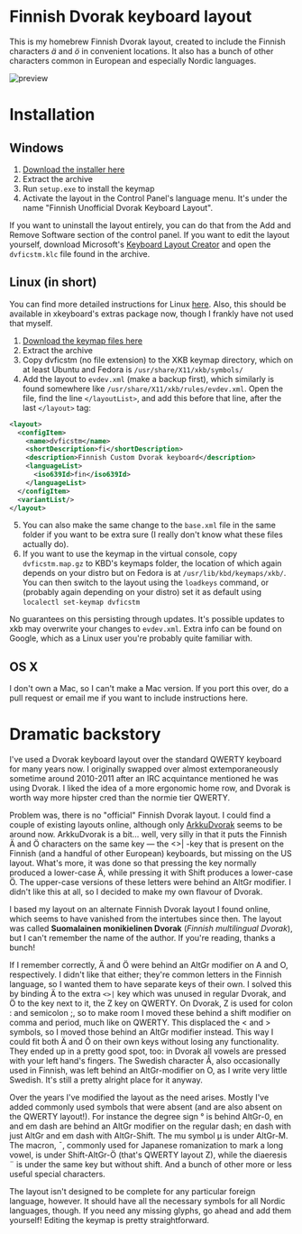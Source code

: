 # Finnish Dvorak keyboard layout

This is my homebrew Finnish Dvorak layout, created to include the Finnish characters *ä* and *ö* in convenient locations. It also has a bunch of other characters common in European and especially Nordic languages.

![preview](https://raw.githubusercontent.com/brndd/dvorakfi/master/preview.png)

# Installation

## Windows

1. [Download the installer here](https://github.com/brndd/dvorakfi/releases/download/1.0/dvorakfi_windows.zip)
2. Extract the archive
3. Run `setup.exe` to install the keymap
4. Activate the layout in the Control Panel's language menu. It's under the name "Finnish Unofficial Dvorak Keyboard Layout".

If you want to uninstall the layout entirely, you can do that from the Add and Remove Software section of the control panel.
If you want to edit the layout yourself, download Microsoft's [Keyboard Layout Creator](https://www.microsoft.com/en-us/download/details.aspx?id=22339) and open the `dvficstm.klc` file found in the archive.

## Linux (in short)

You can find more detailed instructions for Linux [here](linux/README.md). Also, this should be available in xkeyboard's extras package now, though I frankly have not used that myself.

1. [Download the keymap files here](https://github.com/brndd/dvorakfi/releases/download/1.0/dvorakfi_linux.zip)
2. Extract the archive
3. Copy dvficstm (no file extension) to the XKB keymap directory, which on at least Ubuntu and Fedora is `/usr/share/X11/xkb/symbols/`
4. Add the layout to `evdev.xml` (make a backup first), which similarly is found somewhere like `/usr/share/X11/xkb/rules/evdev.xml`. Open the file, find the line `</layoutList>`, and add this before that line, after the last `</layout>` tag:

```xml
<layout>
  <configItem>
    <name>dvficstm</name>
    <shortDescription>fi</shortDescription>
    <description>Finnish Custom Dvorak keyboard</description>
    <languageList>
      <iso639Id>fin</iso639Id>
    </languageList>
  </configItem>
  <variantList/>
</layout>
```
5. You can also make the same change to the `base.xml` file in the same folder if you want to be extra sure (I really don't know what these files actually do).
5. If you want to use the keymap in the virtual console, copy `dvficstm.map.gz` to KBD's keymaps folder,
the location of which again depends on your distro but on Fedora is at `/usr/lib/kbd/keymaps/xkb/`.
You can then switch to the layout using the `loadkeys` command, or (probably again depending on your distro) set it as default using `localectl set-keymap dvficstm`

No guarantees on this persisting through updates. It's possible updates to xkb may overwrite your changes to `evdev.xml`. Extra info can be found on Google, which as a Linux user you're probably quite familiar with.

## OS X

I don't own a Mac, so I can't make a Mac version. If you port this over, do a pull request or email me if you want to include instructions here.

# Dramatic backstory

I've used a Dvorak keyboard layout over the standard QWERTY keyboard for many years now.
I originally swapped over almost extemporaneously sometime around 2010-2011 after an IRC acquintance mentioned he was using Dvorak.
I liked the idea of a more ergonomic home row, and Dvorak is worth way more hipster cred than the normie tier QWERTY.

Problem was, there is no "official" Finnish Dvorak layout. I could find a couple of existing layouts online, although only [ArkkuDvorak](http://arkku.com/dvorak/) seems to be around now.
ArkkuDvorak is a bit... well, very silly in that it puts the Finnish Ä and Ö characters on the same key — the <>| -key
that is present on the Finnish (and a handful of other European) keyboards, but missing on the US layout.
What's more, it was done so that pressing the key normally produced a lower-case Ä, while pressing it with Shift produces a lower-case Ö.
The upper-case versions of these letters were behind an AltGr modifier. I didn't like this at all, so I decided
to make my own flavour of Dvorak.

I based my layout on an alternate Finnish Dvorak layout I found online, which seems to have vanished from the intertubes since then.
The layout was called **Suomalainen monikielinen Dvorak** (*Finnish multilingual Dvorak*), but I can't remember the name of the author. If you're reading, thanks a bunch!

If I remember correctly, Ä and Ö were behind an AltGr modifier on A and O, respectively. I didn't like that either; they're common letters in the Finnish language, so I wanted them to have separate keys of their own.
I solved this by binding Ä to the extra `<>|` key which was unused in regular Dvorak, and Ö to the key next to it, the Z key on QWERTY.
On Dvorak, Z is used for colon : and semicolon ;, so to make room I moved these behind a shift modifier on comma and period, much like on QWERTY.
This displaced the < and > symbols, so I moved those behind an AltGr modifier instead. This way I could fit both Ä and Ö on their own keys without losing any functionality.
They ended up in a pretty good spot, too: in Dvorak all vowels are pressed with your left hand's fingers.
The Swedish character Å, also occasionally used in Finnish, was left behind an AltGr-modifier on O, as I write very little Swedish.
It's still a pretty alright place for it anyway.

Over the years I've modified the layout as the need arises. Mostly I've added commonly used symbols that were absent (and are also absent on the QWERTY layout!).
For instance the degree sign ° is behind AltGr-0, en and em dash are behind an AltGr modifier on the regular dash; en dash with just AltGr and em dash with AltGr-Shift.
The mu symbol µ is under AltGr-M. The macron, ¯, commonly used for Japanese romanization to mark a long vowel, is under Shift-AltGr-Ö (that's QWERTY layout Z),
while the diaeresis ¨ is under the same key but without shift. And a bunch of other more or less useful special characters.

The layout isn't designed to be complete for any particular foreign language, however. It should have all the necessary symbols for all Nordic languages, though.
If you need any missing glyphs, go ahead and add them yourself! Editing the keymap is pretty straightforward.